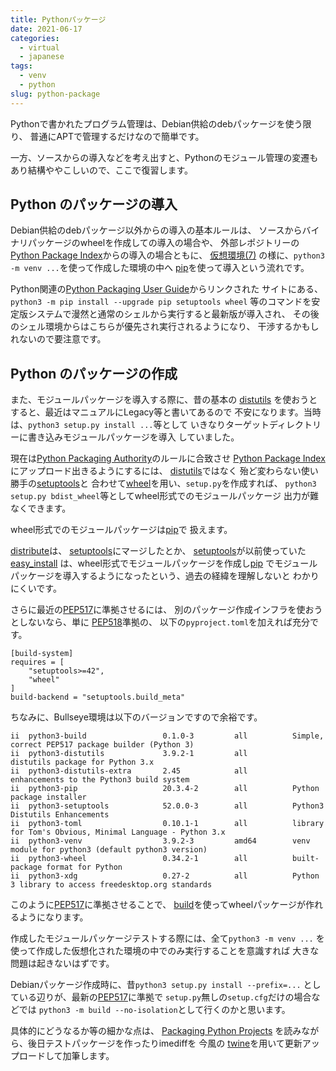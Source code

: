 ```yaml
---
title: Pythonパッケージ
date: 2021-06-17
categories:
  - virtual
  - japanese
tags:
  - venv
  - python
slug: python-package
---
```


Pythonで書かれたプログラム管理は、Debian供給のdebパッケージを使う限り、
普通にAPTで管理するだけなので簡単です。

一方、ソースからの導入などを考え出すと、Pythonのモジュール管理の変遷もあり結構ややこしいので、ここで復習します。

## Python のパッケージの導入

Debian供給のdebパッケージ以外からの導入の基本ルールは、
ソースからバイナリパッケージのwheelを作成しての導入の場合や、
外部レポジトリーの[Python Package Index](https://pypi.org/)からの導入の場合ともに、
[仮想環境(7)](https://osamuaoki.github.io/jp/2021/06/17/virt-07/)
の様に、`python3 -m venv ...`を使って作成した環境の中へ
[pip](https://pypi.org/project/pip/)を使って導入という流れです。

Python関連の[Python Packaging User Guide](https://packaging.python.org/)からリンクされた
サイトにある、`python3 -m pip install --upgrade pip setuptools wheel`
等のコマンドを安定版システムで漫然と通常のシェルから実行すると最新版が導入され、
その後のシェル環境からはこちらが優先され実行されるようになり、
干渉するかもしれないので要注意です。

## Python のパッケージの作成

また、モジュールパッケージを導入する際に、昔の基本の
[distutils](https://docs.python.org/3/library/distutils.html)
を使おうとすると、最近はマニュアルにLegacy等と書いてあるので
不安になります。当時は、`python3 setup.py install ...`等として
いきなりターゲットディレクトリーに書き込みモジュールパッケージを導入
していました。

現在は[Python Packaging Authority](https://www.pypa.io/)のルールに合致させ
[Python Package Index](https://pypi.org/)にアップロード出きるようにするには、
[distutils](https://docs.python.org/3/library/distutils.html)ではなく
殆ど変わらない使い勝手の[setuptools](https://pypi.org/project/setuptools/)と
合わせて[wheel](https://pypi.org/project/wheel/)を用い、`setup.py`を作成すれば、
`python3 setup.py bdist_wheel`等としてwheel形式でのモジュールパッケージ
出力が難なくできます。 

wheel形式でのモジュールパッケージは[pip](https://pypi.org/project/pip/)で
扱えます。

[distribute](https://pypi.org/project/distribute/)は、
[setuptools](https://pypi.org/project/setuptools/)にマージしたとか、
[setuptools](https://pypi.org/project/setuptools/)が以前使っていた
[easy_install](https://setuptools.readthedocs.io/en/latest/deprecated/easy_install.html)
は、wheel形式でモジュールパッケージを作成し[pip](https://pypi.org/project/pip/)
でモジュールパッケージを導入するようになったという、過去の経緯を理解しないと
わかりにくいです。

さらに最近の[PEP517](https://www.python.org/dev/peps/pep)に準拠させるには、
別のパッケージ作成インフラを使おうとしないなら、単に
[PEP518](https://www.python.org/dev/peps/pep-0518/)準拠の、
以下の`pyproject.toml`を加えれば充分です。

```
[build-system]
requires = [
    "setuptools>=42",
    "wheel"
]
build-backend = "setuptools.build_meta"
```

ちなみに、Bullseye環境は以下のバージョンですので余裕です。
```
ii  python3-build                 0.1.0-3         all          Simple, correct PEP517 package builder (Python 3)
ii  python3-distutils             3.9.2-1         all          distutils package for Python 3.x
ii  python3-distutils-extra       2.45            all          enhancements to the Python3 build system
ii  python3-pip                   20.3.4-2        all          Python package installer
ii  python3-setuptools            52.0.0-3        all          Python3 Distutils Enhancements
ii  python3-toml                  0.10.1-1        all          library for Tom's Obvious, Minimal Language - Python 3.x
ii  python3-venv                  3.9.2-3         amd64        venv module for python3 (default python3 version)
ii  python3-wheel                 0.34.2-1        all          built-package format for Python
ii  python3-xdg                   0.27-2          all          Python 3 library to access freedesktop.org standards
```

このように[PEP517](https://www.python.org/dev/peps/pep)に準拠させることで、
[build](https://pypi.org/project/build/)を使ってwheelパッケージが作れるようになります。

作成したモジュールパッケージテストする際には、全て`python3 -m venv ...`
を使って作成した仮想化された環境の中でのみ実行することを意識すれば
大きな問題は起きないはずです。

Debianパッケージ作成時に、昔`python3 setup.py install --prefix=...`
としている辺りが、最新の[PEP517](https://www.python.org/dev/peps/pep)に準拠で
`setup.py`無しの`setup.cfg`だけの場合などでは
`python3 -m build --no-isolation`として行くのかと思います。

具体的にどうなるか等の細かな点は、
[Packaging Python Projects](https://packaging.python.org/tutorials/packaging-projects/)
を読みながら、後日テストパッケージを作ったりimediffを 今風の
[twine](https://pypi.org/project/twine/)を用いて更新アップロードして加筆します。

<!-- vim: sw=2 sts=2 et se ai tw=79: -->
